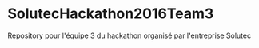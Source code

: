 # SolutecHackathon2016Team3
Repository pour l'équipe 3 du hackathon organisé par l'entreprise Solutec

